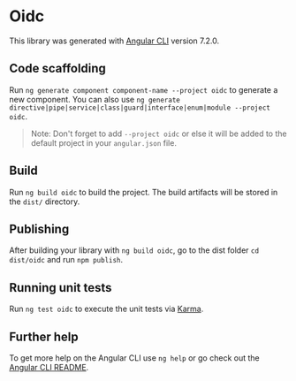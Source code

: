 # Oidc

This library was generated with [Angular CLI](https://github.com/angular/angular-cli) version 7.2.0.

## Code scaffolding

Run `ng generate component component-name --project oidc` to generate a new component. You can also use `ng generate directive|pipe|service|class|guard|interface|enum|module --project oidc`.
> Note: Don't forget to add `--project oidc` or else it will be added to the default project in your `angular.json` file. 

## Build

Run `ng build oidc` to build the project. The build artifacts will be stored in the `dist/` directory.

## Publishing

After building your library with `ng build oidc`, go to the dist folder `cd dist/oidc` and run `npm publish`.

## Running unit tests

Run `ng test oidc` to execute the unit tests via [Karma](https://karma-runner.github.io).

## Further help

To get more help on the Angular CLI use `ng help` or go check out the [Angular CLI README](https://github.com/angular/angular-cli/blob/master/README.md).

